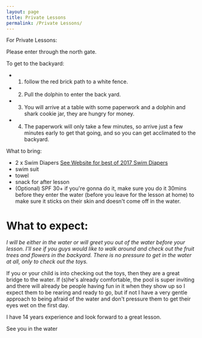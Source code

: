 ```yaml
---
layout: page
title: Private Lessons
permalink: /Private Lessons/
---
```


For Private Lessons:

Please enter through the north gate.

To get to the backyard:

- 1) follow the red brick path to a white fence.
- 2) Pull the dolphin to enter the back yard.
- 3) You will arrive at a table with some paperwork and a dolphin and shark cookie jar, they are hungry for money.
- 4) The paperwork will only take a few minutes, so arrive just a few minutes early to get that going, and so you can get acclimated to the backyard.

What to bring:
- 2 x Swim Diapers [See Website for best of 2017 Swim Diapers](https://www.babylist.com/hello-baby/best-swim-diapers)
- swim suit
- towel
- snack for after lesson
- (Optional) SPF 30+ if you're gonna do it, make sure you do it 30mins before they enter the water (before you leave for the lesson at home) to make sure it sticks on their skin and doesn't come off in the water.

<h1>What to expect:</h1>

*I will be either in the water or will greet you out of the water before your lesson.*
*I'll see if you guys would like to walk around and check out the fruit trees and flowers in the backyard.* *There is no pressure to get in the water at all, only to check out the toys.*

If you or your child is into checking out the toys, then they are a great bridge to the water. If (s)he's already comfortable, the pool is super inviting and there will already be people having fun in it when they show up so I expect them to be rearing and ready to go, but if not I have a very gentle approach to being afraid of the water and don't pressure them to get their eyes wet on the first day.

I have 14 years experience and look forward to a great lesson.

See you in the water
